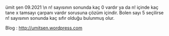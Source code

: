 ümit şen 09.2021
\n
n! sayısının sonunda kaç 0 vardır ya da 
n! içinde kaç tane x tamsayı çarpanı vardır
sorusuna çözüm içindir.
Bolen sayı 5 seçilirse n! sayısının sonunda kaç sıfır olduğu 
bulunmuş olur.

Blog : http://umitsen.wordpress.com
